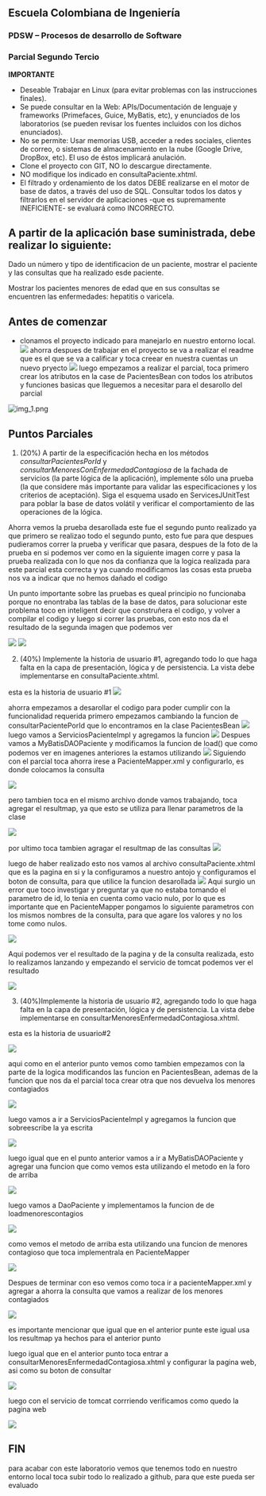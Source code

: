 ## Escuela Colombiana de Ingeniería

### PDSW – Procesos de desarrollo de Software
### Parcial Segundo Tercio


**IMPORTANTE**

* Deseable Trabajar en Linux (para evitar problemas con las instrucciones finales).
* Se puede consultar en la Web: APIs/Documentación de lenguaje y frameworks (Primefaces, Guice, MyBatis, etc), y enunciados de los laboratorios (se pueden revisar los fuentes incluidos con los dichos enunciados).
* No se permite: Usar memorias USB, acceder a redes sociales, clientes de correo, o sistemas de almacenamiento en la nube (Google Drive, DropBox, etc). El uso de éstos implicará anulación.
* Clone el proyecto con GIT, NO lo descargue directamente.
* NO modifique los indicado en consultaPaciente.xhtml.
* El filtrado y ordenamiento de los datos DEBE realizarse en el motor de base de datos, a través del uso de SQL. Consultar todos los datos y filtrarlos en el servidor de aplicaciones -que es supremamente INEFICIENTE- se evaluará como INCORRECTO.

## A partir de la aplicación base suministrada, debe realizar lo siguiente:

Dado un número y tipo de identificacion de un paciente, mostrar el paciente y las consultas que ha realizado esde paciente.

Mostrar los pacientes menores de edad que en sus consultas se encuentren las enfermedades: hepatitis o varicela.

## Antes de comenzar
* clonamos el proyecto indicado para manejarlo en nuestro entorno local.
![](img/img6.png)
ahorra despues de trabajar en el proyecto se va a realizar el readme que es el que se 
va a calificar y toca creear en nuestra cuentas un nuevo pryecto
![](img/img7.png)
luego empezamos a realizar el parcial, toca primero crear los atributos en la case de
PacientesBean con todos los atributos y funciones basicas que lleguemos a necesitar para el desarollo del 
parcial

![img_1.png](img/img_11.png)



## Puntos Parciales
1. (20%) A partir de la especificación hecha en los métodos
    *consultarPacientesPorId* y *consultarMenoresConEnfermedadContagiosa* de la fachada de
    servicios (la parte lógica de la aplicación), implemente sólo una prueba (la que considere más importante para validar las especificaciones y los criterios de aceptación). Siga el esquema usado en ServicesJUnitTest para poblar la base de datos volátil y verificar el comportamiento de las operaciones de la lógica.

Ahorra vemos la prueba desarollada este fue el segundo punto realizado ya que primero se realizao
todo el segundo punto, esto fue para que despues pudieramos correr la prueba y verificar que
pasara, despues de la foto de la prueba en si podemos ver como en la siguiente imagen corre y pasa
la prueba realizada con lo que nos da confianza que la logica realizada para este parcial esta correcta
y ya cuando modificamos las cosas esta prueba nos va a indicar que no hemos dañado el codigo

Un punto importante sobre las pruebas es queal principio no funcionaba porque no enontraba 
las tablas de la base de datos, para solucionar este problema toco en inteligent decir que construñera el 
codigo, y volver a compilar el codigo y luego si correr las pruebas, con esto nos da el resultado
de la segunda imagen que podemos ver

   ![](./img/img1.png)
   ![](./img/img2.png)



2. (40%) Implemente la historia de usuario #1, agregando todo lo que haga falta en la capa de presentación, lógica y de persistencia. La vista debe implementarse en consultaPaciente.xhtml.

esta es la historia de usuario #1 
![](img/img4.png)    

ahorra empezamos a desarollar el codigo para poder cumplir con la funcionalidad requerida
primero empezamos cambiando la funcion de consultarPacientePorId que lo encontramos en la clase
PacientesBean
![](img/img_8.png)
luego vamos a ServiciosPacienteImpl y agregamos la funcion
![](img/img_1.png)
Despues vamos a MyBatisDAOPaciente y modificamos la funcion de load() que como podemos 
ver en imagenes anteriores la estamos utilizando
![](img/img_3.png)
Siguiendo con el parcial toca ahorra irese a PacienteMapper.xml y configurarlo, es donde
colocamos la consulta

![](img/img_2.png)

pero tambien toca en el mismo archivo donde vamos trabajando, toca agregar el resultmap,
ya que esto se utiliza para llenar parametros de la clase

![](img/img_4.png)

por ultimo toca tambien agragar el resultmap de las consultas
![](img/img_5.png)

luego de haber realizado esto nos vamos al archivo consultaPaciente.xhtml que es 
la pagina en si y la configuramos a nuestro antojo y configuramos el boton de 
consulta, para que utilice la funcion desarollada
![](img/img_6.png)
Aqui surgio un error que toco investigar y preguntar ya que no estaba tomando el 
parametro de id, lo tenia en cuenta como vacio nulo, por lo que es importante que en PacienteMapper
pongamos lo siguiente parametros con los mismos nombres de la consulta, para que 
agare los valores y no los tome como nulos.

![](img/img_7.png)

Aqui podemos ver el resultado de la pagina y de la consulta realizada, esto lo realizamos
lanzando y empezando el servicio de tomcat podemos ver el resultado

![](./img/img.png)


3. (40%)Implemente la historia de usuario #2, agregando todo lo que haga falta en la capa de presentación, lógica y de persistencia. La vista debe implementarse en consultarMenoresEnfermedadContagiosa.xhtml.

esta es la historia de usuario#2

![](img/img5.png)

aqui como en el anterior punto vemos como tambien empezamos con la parte de la logica
modificandos las funcion en PacientesBean, ademas de la funcion que nos da el parcial
toca crear otra que nos devuelva los menores contagiados

![](img/img-10.png)

luego vamos a ir a ServiciosPacienteImpl y agregamos la funcion que sobreescribe la ya
escrita

![](img/img_12.png)

luego igual que en el punto anterior vamos a ir a MyBatisDAOPaciente y agregar una funcion 
que como vemos esta utilizando el metodo en la foro de arriba

![](img/img_13.png)

luego vamos a DaoPaciente y implementamos la funcion de de loadmenorescontagios

![](img/img_15.png)

como vemos el metodo de arriba esta utilizando una funcion de menores contagioso
que toca implementrala en PacienteMapper

![](img/img_14.png)

Despues de terminar con eso vemos como toca ir a pacienteMapper.xml y agregar a ahorra 
la consulta que vamos a realizar de los menores contagiados

![](img/img_16.png)

es importante mencionar que igual que en el anterior punte este igual usa los resultmap
ya hechos para el anterior punto

luego igual que en el anterior punto toca entrar a consultarMenoresEnfermedadContagiosa.xhtml
y configurar la pagina web, asi como su boton de consultar

![](img/img_17.png)

luego con el servicio de tomcat corrriendo verificamos como quedo la pagina web 

![](./img/img3.png)

## FIN

para acabar con este laboratorio vemos que tenemos todo en nuestro entorno local
toca subir todo lo realizado a github, para que este pueda ser evaluado



